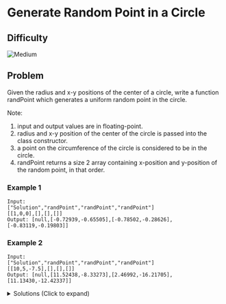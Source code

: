 # Generate Random Point in a Circle

## Difficulty

![Medium](https://img.shields.io/badge/medium-ef6c00?style=for-the-badge&logoColor=white)

## Problem

Given the radius and x-y positions of the center of a circle, write a function randPoint which generates a uniform random point in the circle.

Note:

1. input and output values are in floating-point.
2. radius and x-y position of the center of the circle is passed into the class constructor.
3. a point on the circumference of the circle is considered to be in the circle.
4. randPoint returns a size 2 array containing x-position and y-position of the random point, in that order.

### Example 1

```
Input:
["Solution","randPoint","randPoint","randPoint"]
[[1,0,0],[],[],[]]
Output: [null,[-0.72939,-0.65505],[-0.78502,-0.28626],[-0.83119,-0.19803]]
```

### Example 2

```
Input:
["Solution","randPoint","randPoint","randPoint"]
[[10,5,-7.5],[],[],[]]
Output: [null,[11.52438,-8.33273],[2.46992,-16.21705],[11.13430,-12.42337]]
```

<details>
  <summary>Solutions (Click to expand)</summary>

### Explanation

#### Random degree and Length from the Center

To get a random point in the circle we'll need a random radian value out of `0` to `2 * PI` and a random length from the center of the out of `0` to `radius`. We can then assume that our random point is at `rand(radius)` from the middle of the circle and at `rand(2 * PI)` radians. To find the coordinates we will use cosine to find `x` and sine to find `y`. If the point is `len` away from the middle and at `deg` degrees we can find `x` by `x_center + len * cos(deg)` and `y` by `y_center + len * sin(deg)`

Time: `O(1)`
Space: `O(1)`

- [JavaScript](./generate-random-point-in-a-circle.js)
- [TypeScript](./generate-random-point-in-a-circle.ts)
- [Java](./generate-random-point-in-a-circle.java)
- [Go](./generate-random-point-in-a-circle.go)

</details>
